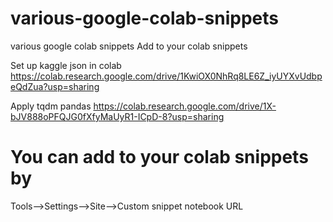 # various-google-colab-snippets
various google colab snippets
Add to your colab snippets

Set up kaggle json in colab
https://colab.research.google.com/drive/1KwiOX0NhRq8LE6Z_iyUYXvUdbpeQdZua?usp=sharing

Apply tqdm pandas
https://colab.research.google.com/drive/1X-bJV888oPFQJG0fXfyMaUyR1-ICpD-8?usp=sharing


# You can add to your colab snippets by 
Tools-->Settings-->Site-->Custom snippet notebook URL
